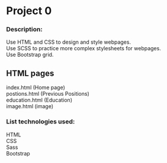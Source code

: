 # Project 0
### Description:

Use HTML and CSS to design and style webpages. \
Use SCSS to practice more complex stylesheets for webpages. \
Use Bootstrap grid.

## HTML pages
index.html (Home page) \
postions.html (Previous Positions) \
education.html (Education) \
image.html (image)


### List technologies used:

HTML \
CSS \
Sass \
Bootstrap
